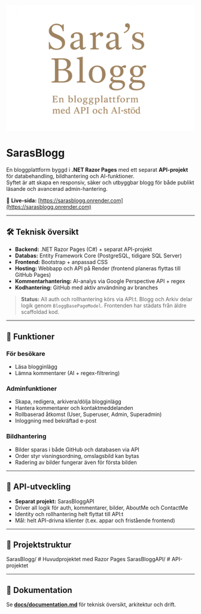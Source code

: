 ![SarasBlogg](./assets/sarasblogg-header-ny.png)

# SarasBlogg

En bloggplattform byggd i **.NET Razor Pages** med ett separat **API-projekt** för databehandling, bildhantering och AI-funktioner.  
Syftet är att skapa en responsiv, säker och utbyggbar blogg för både publikt läsande och avancerad admin-hantering.

🔗 **Live-sida:** [https://sarasblogg.onrender.com](https://sarasblogg.onrender.com)

---

## 🛠 Teknisk översikt
- **Backend:** .NET Razor Pages (C#) + separat API-projekt  
- **Databas:** Entity Framework Core (PostgreSQL, tidigare SQL Server)  
- **Frontend:** Bootstrap + anpassad CSS  
- **Hosting:** Webbapp och API på Render (frontend planeras flyttas till GitHub Pages)  
- **Kommentarhantering:** AI-analys via Google Perspective API + regex  
- **Kodhantering:** GitHub med aktiv användning av branches  

> **Status:** All auth och rollhantering körs via API:t. Blogg och Arkiv delar logik genom `BloggBasePageModel`. Frontenden har städats från äldre scaffoldad kod.

---

## 📌 Funktioner

### För besökare
- Läsa blogginlägg
- Lämna kommentarer (AI + regex-filtrering)

### Adminfunktioner
- Skapa, redigera, arkivera/dölja blogginlägg  
- Hantera kommentarer och kontaktmeddelanden  
- Rollbaserad åtkomst (User, Superuser, Admin, Superadmin)  
- Inloggning med bekräftad e-post

### Bildhantering
- Bilder sparas i både GitHub och databasen via API  
- Order styr visningsordning, omslagsbild kan bytas  
- Radering av bilder fungerar även för första bilden  

---

## 🚀 API-utveckling
- **Separat projekt:** SarasBloggAPI  
- Driver all logik för auth, kommentarer, bilder, AboutMe och ContactMe  
- Identity och rollhantering helt flyttat till API:t  
- Mål: helt API-drivna klienter (t.ex. appar och fristående frontend)  

---

## 📂 Projektstruktur
SarasBlogg/         # Huvudprojektet med Razor Pages
SarasBloggAPI/      # API-projektet

---

## 📑 Dokumentation
Se **[docs/documentation.md](docs/documentation.md)** för teknisk översikt, arkitektur och drift.

